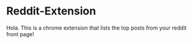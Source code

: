 # Reddit-Extension
Hola. This is a chrome extension that lists the top posts from your reddit front page!
